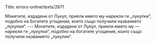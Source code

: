 Title: errors-online/texts/2671

Монетите, издадени от Лукул, приели името му-нарекли ги „лукулки“, подобно на богатите угощения, които също получили названието „лукулии“. --- Монетите, издадени от Лукул, приели името му — нарекли ги „лукулки“, подобно на богатите угощения, които също получили названието „лукулии“.
